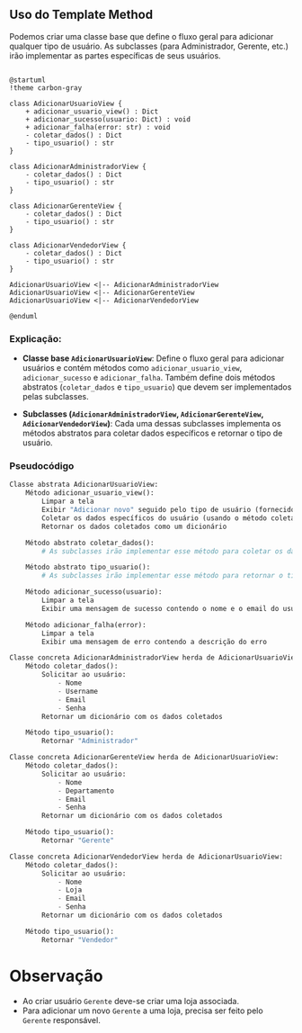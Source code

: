 ## Uso do Template Method

Podemos criar uma classe base que define o fluxo geral para adicionar qualquer tipo de usuário. As subclasses (para Administrador, Gerente, etc.) irão implementar as partes específicas de seus usuários.

```plantuml

@startuml
!theme carbon-gray

class AdicionarUsuarioView {
    + adicionar_usuario_view() : Dict
    + adicionar_sucesso(usuario: Dict) : void
    + adicionar_falha(error: str) : void
    - coletar_dados() : Dict
    - tipo_usuario() : str
}

class AdicionarAdministradorView {
    - coletar_dados() : Dict
    - tipo_usuario() : str
}

class AdicionarGerenteView {
    - coletar_dados() : Dict
    - tipo_usuario() : str
}

class AdicionarVendedorView {
    - coletar_dados() : Dict
    - tipo_usuario() : str
}

AdicionarUsuarioView <|-- AdicionarAdministradorView
AdicionarUsuarioView <|-- AdicionarGerenteView
AdicionarUsuarioView <|-- AdicionarVendedorView

@enduml

```
### Explicação:

- **Classe base `AdicionarUsuarioView`**: Define o fluxo geral para adicionar usuários e contém métodos como `adicionar_usuario_view`, `adicionar_sucesso` e `adicionar_falha`. Também define dois métodos abstratos (`coletar_dados` e `tipo_usuario`) que devem ser implementados pelas subclasses.

- **Subclasses (`AdicionarAdministradorView`, `AdicionarGerenteView`, `AdicionarVendedorView`)**: Cada uma dessas subclasses implementa os métodos abstratos para coletar dados específicos e retornar o tipo de usuário.

### Pseudocódigo

```Python
Classe abstrata AdicionarUsuarioView:
    Método adicionar_usuario_view():
        Limpar a tela
        Exibir "Adicionar novo" seguido pelo tipo de usuário (fornecido pelo método tipo_usuario)
        Coletar os dados específicos do usuário (usando o método coletar_dados)
        Retornar os dados coletados como um dicionário

    Método abstrato coletar_dados():
        # As subclasses irão implementar esse método para coletar os dados específicos de cada tipo de usuário

    Método abstrato tipo_usuario():
        # As subclasses irão implementar esse método para retornar o tipo de usuário (por exemplo, "Administrador", "Gerente", etc.)

    Método adicionar_sucesso(usuario):
        Limpar a tela
        Exibir uma mensagem de sucesso contendo o nome e o email do usuário

    Método adicionar_falha(error):
        Limpar a tela
        Exibir uma mensagem de erro contendo a descrição do erro
```

```Python
Classe concreta AdicionarAdministradorView herda de AdicionarUsuarioView:
    Método coletar_dados():
        Solicitar ao usuário:
            - Nome
            - Username
            - Email
            - Senha
        Retornar um dicionário com os dados coletados

    Método tipo_usuario():
        Retornar "Administrador"

Classe concreta AdicionarGerenteView herda de AdicionarUsuarioView:
    Método coletar_dados():
        Solicitar ao usuário:
            - Nome
            - Departamento
            - Email
            - Senha
        Retornar um dicionário com os dados coletados

    Método tipo_usuario():
        Retornar "Gerente"

Classe concreta AdicionarVendedorView herda de AdicionarUsuarioView:
    Método coletar_dados():
        Solicitar ao usuário:
            - Nome
            - Loja
            - Email
            - Senha
        Retornar um dicionário com os dados coletados

    Método tipo_usuario():
        Retornar "Vendedor"
```

# Observação

- Ao criar usuário `Gerente` deve-se criar uma loja associada.
- Para adicionar um novo `Gerente` a uma loja, precisa ser feito pelo `Gerente` responsável.
